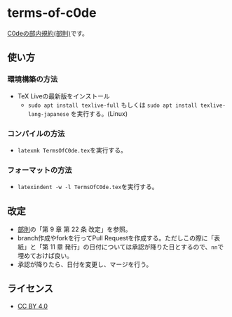 # terms-of-c0de

[C0deの部内規約(部則)](https://github.com/c0demattari/terms-of-c0de/blob/main/TermsOfC0de.pdf)です。

## 使い方

### 環境構築の方法
- TeX Liveの最新版をインストール
  - `sudo apt install texlive-full` もしくは `sudo apt install texlive-lang-japanese` を実行する。(Linux)

### コンパイルの方法
- `latexmk TermsOfC0de.tex`を実行する。

### フォーマットの方法
- `latexindent -w -l TermsOfC0de.tex`を実行する。

## 改定
- [部則](https://github.com/c0demattari/terms-of-c0de/blob/main/TermsOfC0de.pdf)の「第 9 章 第 22 条 改定」を参照。
- branch作成やforkを行ってPull Requestを作成する。ただしこの際に「表紙」と「第 11 章 発行」の日付については承認が降りた日とするので、`nn`で埋めておけば良い。
- 承認が降りたら、日付を変更し、マージを行う。

## ライセンス
- [CC BY 4.0](LICENSE)

